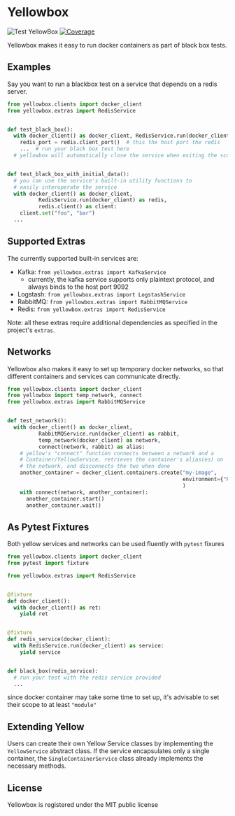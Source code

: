 # Yellowbox
![Test YellowBox](https://github.com/biocatchltd/yellowbox/workflows/Test%20YellowBox/badge.svg?branch=master)
[![Coverage](https://codecov.io/github/biocatchltd/yellowbox/coverage.svg?branch=master)](https://codecov.io/github/biocatchltd/yellowbox?branch=master)


Yellowbox makes it easy to run docker containers as part of black box tests.
## Examples
Say you want to run a blackbox test on a service that depends on a redis server.

```python
from yellowbox.clients import docker_client
from yellowbox.extras import RedisService


def test_black_box():
  with docker_client() as docker_client, RedisService.run(docker_client) as redis:
    redis_port = redis.client_port()  # this the host port the redis
    ...  # run your black box test here
  # yellowbox will automatically close the service when exiting the scope


def test_black_box_with_initial_data():
  # you can use the service's built-in utility functions to
  # easily interoperate the service
  with docker_client() as docker_client,
          RedisService.run(docker_client) as redis,
          redis.client() as client:
    client.set("foo", "bar")
  ...
```
## Supported Extras
The currently supported built-in services are:
* Kafka: `from yellowbox.extras import KafkaService`
    * currently, the kafka service supports only plaintext protocol, and always binds to the host port 9092
* Logstash: `from yellowbox.extras import LogstashService`
* RabbitMQ: `from yellowbox.extras import RabbitMQService`
* Redis: `from yellowbox.extras import RedisService`

Note: all these extras require additional dependencies as specified in the project's `extras`.
## Networks
Yellowbox also makes it easy to set up temporary docker networks, so that different containers and services can
communicate directly.

```python
from yellowbox.clients import docker_client
from yellowbox import temp_network, connect
from yellowbox.extras import RabbitMQService


def test_network():
  with docker_client() as docker_client,
          RabbitMQService.run(docker_client) as rabbit,
          temp_network(docker_client) as network,
          connect(network, rabbit) as alias:
    # yellow's "connect" function connects between a network and a
    # Container/YellowService, retrieves the container's alias(es) on 
    # the network, and disconnects the two when done
    another_container = docker_client.containers.create("my-image",
                                                        environment={"RABBITMQ_HOSTNAME": alias[0]}
                                                        )
    with connect(network, another_container):
      another_container.start()
      another_container.wait()
```
## As Pytest Fixtures
Both yellow services and networks can be used fluently with `pytest` fixures

```python
from yellowbox.clients import docker_client
from pytest import fixture

from yellowbox.extras import RedisService


@fixture
def docker_client():
  with docker_client() as ret:
    yield ret


@fixture
def redis_service(docker_client):
  with RedisService.run(docker_client) as service:
    yield service


def black_box(redis_service):
  # run your test with the redis service provided
  ...
```
since docker container may take some time to set up, it's advisable to set their scope to at least `"module"`
## Extending Yellow
Users can create their own Yellow Service classes by implementing the `YellowService` abstract class.
If the service encapsulates only a single container, the `SingleContainerService` class already implements
the necessary methods.

## License
Yellowbox is registered under the MIT public license
